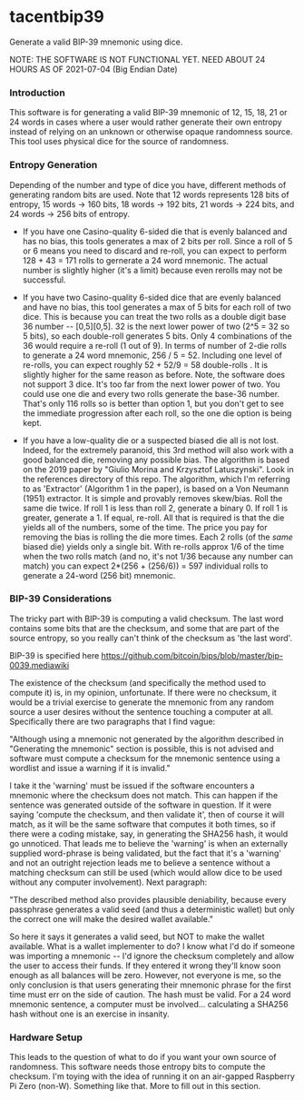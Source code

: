 # tacentbip39
Generate a valid BIP-39 mnemonic using dice.

NOTE: THE SOFTWARE IS NOT FUNCTIONAL YET. NEED ABOUT 24 HOURS AS OF 2021-07-04 (Big Endian Date)

### Introduction
This software is for generating a valid BIP-39 mnemonic of 12, 15, 18, 21 or 24 words in cases where a user
would rather generate their own entropy instead of relying on an unknown or otherwise opaque randomness source. This tool
uses physical dice for the source of randomness.

### Entropy Generation
Depending of the number and type of dice you have, different methods of generating random bits are used.
Note that 12 words represents 128 bits of entropy, 15 words -> 160 bits, 18 words -> 192 bits, 21 words -> 224 bits, and 24 words -> 256 bits of entropy.

* If you have one Casino-quality 6-sided die that is evenly balanced and has no bias, this tools generates a max of 2 bits
per roll. Since a roll of 5 or 6 means you need to discard and re-roll, you can expect to perform 128 + 43 = 171 rolls to
gernerate a 24 word mnemonic. The actual number is slightly higher (it's a limit) because even rerolls may not be successful.

* If you have two Casino-quality 6-sided dice that are evenly balanced and have no bias, this tool generates a max of 5 bits
for each roll of two dice. This is because you can treat the two rolls as a double digit base 36 number -- [0,5][0,5]. 32 is
the next lower power of two (2^5 = 32 so 5 bits), so each double-roll generates 5 bits. Only 4 combinations of the 36 would require
a re-roll (1 out of 9). In terms of number of 2-die rolls to generate a 24 word mnemonic, 256 / 5 = 52. Including one level of re-rolls, you
can expect roughly 52 + 52/9 = 58 double-rolls . It is slightly higher for the same reason as before. Note, the software does not
support 3 dice. It's too far from the next lower power of two. You could use one die and every two rolls generate the base-36 number.
That's only 116 rolls so is better than option 1, but you don't get to see the immediate progression after each roll, so the one die
option is being kept.

* If you have a low-quality die or a suspected biased die all is not lost. Indeed, for the extremely paranoid, this 3rd method will also
work with a good balanced die, removing any possible bias. The algorithm is based on the 2019 paper by
"Giulio Morina and Krzysztof Latuszynski". Look in the references directory of this repo. The algorithm, which I'm referring
to as 'Extractor' (Algorithm 1 in the paper), is based on a Von Neumann (1951) extractor. It is simple and provably removes skew/bias.
Roll the same die twice. If roll 1 is less than roll 2, generate a binary 0. If roll 1 is greater, generate a 1. If equal, re-roll.
All that is required is that the die yields all of the numbers, some of the time. The price you pay for removing the bias is rolling
the die more times. Each 2 rolls (of the _same_ biased die) yields only a single bit. With re-rolls approx 1/6 of the time when the
two rolls match (and no, it's not 1/36 because any number can match) you can expect 2*(256 + (256/6)) = 597 individual rolls to
generate a 24-word (256 bit) mnemonic.

### BIP-39 Considerations
The tricky part with BIP-39 is computing a valid checksum. The last word contains some bits that are the
checksum, and some that are part of the source entropy, so you really can't think of the checksum as 'the last word'.

BIP-39 is specified here https://github.com/bitcoin/bips/blob/master/bip-0039.mediawiki

The existence of the checksum (and specifically the method used to compute it) is, in my opinion, unfortunate.
If there were no checksum, it would be a trivial exercise to generate the mnemonic from any random source a
user desires without the sentence touching a computer at all. Specifically there are two paragraphs that I find
vague:

"Although using a mnemonic not generated by the algorithm described in "Generating the mnemonic" section is possible,
this is not advised and software must compute a checksum for the mnemonic sentence using a wordlist and issue a
warning if it is invalid."

I take it the 'warning' must be issued if the software encounters a mnemonic where the checksum does not match. This
can happen if the sentence was generated outside of the software in question. If it were saying 'compute the
checksum, and then validate it', then of course it will match, as it will be the same software that computes it both
times, so if there were a coding mistake, say, in generating the SHA256 hash, it would go unnoticed. That leads me to
believe the 'warning' is when an externally supplied word-phrase is being validated, but the fact that it's a 'warning'
and not an outright rejection leads me to believe a sentence without a matching checksum can still be used (which
would allow dice to be used without any computer involvement). Next paragraph:

"The described method also provides plausible deniability, because every passphrase generates a valid seed (and thus
a deterministic wallet) but only the correct one will make the desired wallet available."

So here it says it generates a valid seed, but NOT to make the wallet available. What is a wallet implementer to do?
I know what I'd do if someone was importing a mnemonic -- I'd ignore the checksum completely and allow the user to
access their funds. If they entered it wrong they'll know soon enough as all balances will be zero. However, not
everyone is me, so the only conclusion is that users generating their mnemonic phrase for the first time must err
on the side of caution. The hash must be valid. For a 24 word mnemonic sentence, a computer must be involved...
calculating a SHA256 hash without one is an exercise in insanity.

### Hardware Setup
This leads to the question of what to do if you want your own source of randomness. This software needs those entropy
bits to compute the checksum. I'm toying with the idea of running it on an air-gapped Raspberry Pi Zero (non-W). Something
like that. More to fill out in this section.
